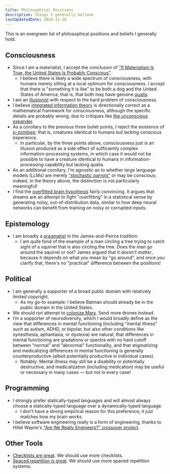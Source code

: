```yaml
---
title: Philosophical Positions
description: Things I generally believe
lastUpdatedDate: 2024-11-28
---
```


This is an evergreen list of philosophical positions and beliefs I generally hold.

## Consciousness

- Since I am a materialist, I accept the conclusion of ["If Materialism Is True, the United States Is Probably Conscious"](http://faculty.ucr.edu/~eschwitz/SchwitzAbs/USAconscious.htm).
  - I believe there is likely a wide spectrum of consciousness, with humans merely sitting at a local optimum for consciousness. I accept that there is "something it is like" to be both a dog and the United States of America; that is, that both may have genuine [qualia](https://plato.stanford.edu/entries/qualia/).
- I am an [illusionist](https://keithfrankish.github.io/articles/Frankish_Illusionism%20as%20a%20theory%20of%20consciousness_eprint.pdf) with respect to the hard problem of consciousness.
- I believe [integrated information theory](https://en.wikipedia.org/wiki/Integrated_information_theory) is directionally correct as a mathematical framework for consciousness, although the specific details are probably wrong, due to critiques like [the unconscious expander](https://scottaaronson.blog/?p=1799).
- As a corollary to the previous three bullet points, I reject the existence of [p-zombies](https://plato.stanford.edu/entries/zombies/); that is, creatures identical to humans but lacking conscious experience.
  - In particular, by the three points above, consciousness just *is* an illusion produced as a side effect of sufficiently complex information-processing systems, in which case it would not be possible to have a creature identical to humans in information-processing capability but lacking qualia.
- As an additional corollary, I'm agnostic as to whether large language models (LLMs) are merely ["stochastic parrots"](https://dl.acm.org/doi/10.1145/3442188.3445922) or may be conscious; indeed, in the theory above, the distinction is not particularly meaningful!
- I find the [overfitted brain hypothesis](https://pubmed.ncbi.nlm.nih.gov/34036289/) fairly convincing. It argues that dreams are an attempt to fight "overfitting" in a statistical sense by generating noisy, out-of-distribution data, similar to how deep neural networks can benefit from training on noisy or corrupted inputs.

## Epistemology

- I am broadly a [pragmatist](https://plato.stanford.edu/entries/pragmatism/) in the James-and-Peirce tradition.
  - I am quite fond of the example of a man circling a tree trying to catch sight of a squirrel that is also circling the tree. Does the man go around the squirrel or not? James argued that it *doesn't matter*, because it depends on what you mean by "go around", and once you clarify that, there's no "practical" difference between the positions!

## Political

- I am generally a supporter of a broad public domain with relatively limited copyright.
  - As my go-to example: I believe Batman should already be in the public domain in the United States.
- We should not attempt to [colonize Mars](https://idlewords.com/2023/1/why_not_mars.htm). Send more drones instead.
- I’m a supporter of neurodiversity, which I would broadly define as the view that differences in mental functioning (including “mental illness” such as autism, ADHD, or bipolar, but also other conditions like synesthesia, aphantasia, or dyslexia) are natural, that differences in mental functioning are gradations or spectra with no hard cutoff between “normal” and “abnormal” functionality, and that stigmatizing and medicalizing differences in mental functioning is generally counterproductive (albeit potentially productive in individual cases).
  - Notably: Mental illness may still be a disability or potentially destructive, and medicalization (including medication) may be useful or necessary in many cases — but not in every case!

## Programming

- I strongly prefer statically-typed languages and will almost always choose a statically-typed language over a dynamically-typed language.
  - I don't have a strong empirical reason for this preference; it just matches how my brain works.
- I believe software engineering really is a form of engineering, thanks to Hillel Wayne's ["Are We Really Engineers?" crossover project](https://www.hillelwayne.com/post/are-we-really-engineers/).

## Other Tools

- [Checklists are great](https://atulgawande.com/book/the-checklist-manifesto/). We should use more checklists.
- [Spaced repetition is great](https://rwblickhan.org/misc/pattern-language/#spaced-repetition). We should use more spaced repetition systems.
